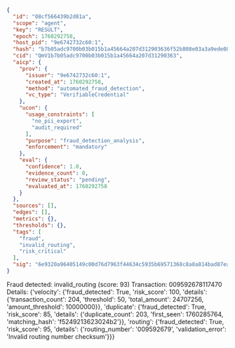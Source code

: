 ```json
{
  "id": "08cf566439b2d81a",
  "scope": "agent",
  "key": "RESULT",
  "epoch": 1760292758,
  "host_pid": "9e6742732c60:1",
  "hash": "b7b05adc9700b03b015b1a45664a207d312903636f52b808e03a3a9ede080ee2",
  "cid": "QmV1b7b05adc9700b03b015b1a45664a207d31290363",
  "aicp": {
    "prov": {
      "issuer": "9e6742732c60:1",
      "created_at": 1760292758,
      "method": "automated_fraud_detection",
      "vc_type": "VerifiableCredential"
    },
    "ucon": {
      "usage_constraints": [
        "no_pii_export",
        "audit_required"
      ],
      "purpose": "fraud_detection_analysis",
      "enforcement": "mandatory"
    },
    "eval": {
      "confidence": 1.0,
      "evidence_count": 0,
      "review_status": "pending",
      "evaluated_at": 1760292758
    }
  },
  "sources": [],
  "edges": [],
  "metrics": {},
  "thresholds": {},
  "tags": [
    "fraud",
    "invalid_routing",
    "risk_critical"
  ],
  "sig": "6e9320a96405149c00d76d7963f44634c5935b69571368c8a8a814bad87ead4a"
}
```

Fraud detected: invalid_routing (score: 93)
Transaction: 009592678117470
Details: {'velocity': {'fraud_detected': True, 'risk_score': 100, 'details': {'transaction_count': 204, 'threshold': 50, 'total_amount': 24707256, 'amount_threshold': 10000000}}, 'duplicate': {'fraud_detected': True, 'risk_score': 85, 'details': {'duplicate_count': 203, 'first_seen': 1760285764, 'matching_hash': 'f5249213623024b2'}}, 'routing': {'fraud_detected': True, 'risk_score': 95, 'details': {'routing_number': '009592679', 'validation_error': 'Invalid routing number checksum'}}}